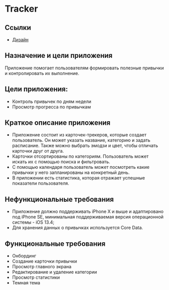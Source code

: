 # Tracker

## Ссылки
- [Дизайн](https://www.figma.com/file/owAO4CAPTJdpM1BZU5JHv7/Tracker-(YP)?t=SZDLmkWeOPX4y6mp-0)

## Назначение и цели приложения
Приложение помогает пользователям формировать полезные привычки и контролировать их выполнение.

## Цели приложения:
- Контроль привычек по дням недели
- Просмотр прогресса по привычкам
  
## Краткое описание приложения
- Приложение состоит из карточек-трекеров, которые создает пользователь. Он может указать название, категорию и задать расписание. Также можно выбрать эмодзи и цвет, чтобы отличать карточки друг от друга.
- Карточки отсортированы по категориям. Пользователь может искать их с помощью поиска и фильтровать.
- С помощью календаря пользователь может посмотреть какие привычки у него запланированы на конкретный день.
- В приложении есть статистика, которая отражает успешные показатели пользователя.

## Нефункциональные требования
- Приложение должно поддерживать iPhone X и выше и адаптировано под iPhone SE, минимальная поддерживаемая версия операционной системы - iOS 13.4;
- Для хранения данных о привычках используется Core Data.

## Функциональные требования
- Онбординг
- Создание карточки привычки
- Просмотр главного экрана
- Редактирование и удаление категории
- Просмотр статистики
- Темная тема
